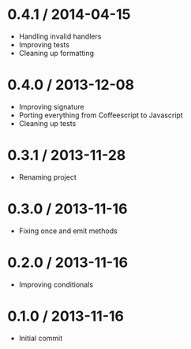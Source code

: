 0.4.1 / 2014-04-15
===================
 * Handling invalid handlers
 * Improving tests
 * Cleaning up formatting

0.4.0 / 2013-12-08
===================
 * Improving signature
 * Porting everything from Coffeescript to Javascript
 * Cleaning up tests

0.3.1 / 2013-11-28
===================
 * Renaming project

0.3.0 / 2013-11-16
===================
 * Fixing once and emit methods

0.2.0 / 2013-11-16
===================
 * Improving conditionals

0.1.0 / 2013-11-16
===================
 * Initial commit